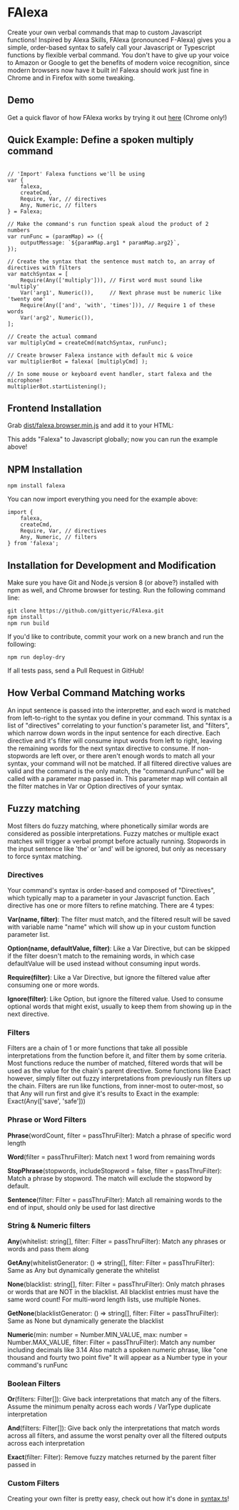 # FAlexa

Create your own verbal commands that map to custom Javascript functions! Inspired by Alexa Skills, FAlexa (pronounced F-Alexa) gives you a simple, order-based syntax to safely call your Javascript or Typescript functions by flexible verbal command.  You don't have to give up your voice to Amazon or Google to get the benefits of modern voice recognition, since modern browsers now have it built in!  Falexa should work just fine in Chrome and in Firefox with some tweaking.

## Demo
Get a quick flavor of how FAlexa works by trying it out [here](https://letsmakeit.com/diy-voice-assistant/) (Chrome only!)

## Quick Example: Define a spoken multiply command

```

// 'Import' Falexa functions we'll be using
var {
    falexa, 
    createCmd,
    Require, Var, // directives
    Any, Numeric, // filters
} = Falexa;

// Make the command's run function speak aloud the product of 2 numbers
var runFunc = (paramMap) => ({
    outputMessage: `${paramMap.arg1 * paramMap.arg2}`,
});

// Create the syntax that the sentence must match to, an array of directives with filters
var matchSyntax = [
    Require(Any(['multiply'])), // First word must sound like 'multiply'
    Var('arg1', Numeric()),     // Next phrase must be numeric like 'twenty one'
    Require(Any(['and', 'with', 'times'])), // Require 1 of these words
    Var('arg2', Numeric()),
];

// Create the actual command
var multiplyCmd = createCmd(matchSyntax, runFunc);

// Create browser Falexa instance with default mic & voice
var multiplierBot = falexa( [multiplyCmd] );

// In some mouse or keyboard event handler, start falexa and the microphone!
multiplierBot.startListening();
```

## Frontend Installation

Grab [dist/falexa.browser.min.js](https://github.com/gittyeric/FAlexa/blob/master/dist/falexa.browser.min.js) and add it to your HTML:

<script src="path/to/falexa.browser.min.js"></script>

This adds "Falexa" to Javascript globally; now you can run the example above!

## NPM Installation

```
npm install falexa
```

You can now import everything you need for the example above:
```
import {
    falexa, 
    createCmd,
    Require, Var, // directives
    Any, Numeric, // filters
} from 'falexa';
```

## Installation for Development and Modification

Make sure you have Git and Node.js version 8 (or above?) installed with npm as well, and Chrome browser for testing.
Run the following command line:

```
git clone https://github.com/gittyeric/FAlexa.git
npm install
npm run build
```

If you'd like to contribute, commit your work on a new branch and run the following:

```
npm run deploy-dry
```

If all tests pass, send a Pull Request in GitHub!

## How Verbal Command Matching works

An input sentence is passed into the interpretter, and each word is matched from left-to-right to the syntax you define in your command.  This syntax is a list of "directives" correlating to your function's parameter list, and "filters", which narrow down words in the input sentence for each directive. Each directive and it's filter will consume input words from left to right, leaving the remaining words for the next syntax directive to consume.  If non-stopwords are left over, or there aren't enough words to match all your syntax, your command will not be matched.  If all filtered directive values are valid and the command is the only match, the "command.runFunc" will be called with a parameter map passed in.  This parameter map will contain all the filter matches in Var or Option directives of your syntax.

## Fuzzy matching

Most filters do fuzzy matching, where phonetically similar words are considered as possible interpretations.  Fuzzy matches or multiple exact matches will trigger a verbal prompt before actually running.  Stopwords in the input sentence like 'the' or 'and' will be ignored, but only as necessary to force syntax matching.

### Directives

Your command's syntax is order-based and composed of "Directives", which typically map to a parameter in your Javascript function.  Each directive has one or more filters to refine matching.  There are 4 types:


<b>Var(name, filter)</b>: The filter must match, and the filtered result will be saved with variable name "name" which will show up in your custom function parameter list.


<b>Option(name, defaultValue, filter)</b>: Like a Var Directive, but can be skipped if the filter doesn't match to the remaining words, in which case defaultValue will be used instead without consuming input words.


<b>Require(filter)</b>: Like a Var Directive, but ignore the filtered value after consuming one or more words.


<b>Ignore(filter)</b>: Like Option, but ignore the filtered value.  Used to consume optional words that might exist, usually to keep them from showing up in the next directive.

### Filters

Filters are a chain of 1 or more functions that take all possible interpretations from the function before it, and filter them by some criteria.  Most functions reduce the number of matched, filtered words that will be used as the value for the chain's parent directive.  Some functions like Exact however, simply filter out fuzzy interpretations from previously run filters up the chain.  Filters are run like functions, from inner-most to outer-most, so that Any will run first and give it's results to Exact in the example: Exact(Any(['save', 'safe']))

### Phrase or Word Filters

<b>Phrase</b>(wordCount, filter = passThruFilter): Match a phrase of specific word length


<b>Word</b>(filter = passThruFilter): Match next 1 word from remaining words


<b>StopPhrase</b>(stopwords, includeStopword = false, filter = passThruFilter): Match a phrase by stopword. The match will exclude the stopword by default.


<b>Sentence</b>(filter: Filter = passThruFilter): Match all remaining words to the end of input, should only be used for last directive


### String & Numeric filters


<b>Any</b>(whitelist: string[], filter: Filter = passThruFilter): Match any phrases or words and pass them along


<b>GetAny</b>(whitelistGenerator: () => string[], filter: Filter = passThruFilter): Same as Any but dynamically generate the whitelist


<b>None</b>(blacklist: string[], filter: Filter = passThruFilter): Only match phrases or words that are NOT in the blacklist. All blacklist entries must have the same word count!
For multi-word length lists, use multiple Nones.


<b>GetNone</b>(blacklistGenerator: () => string[], filter: Filter = passThruFilter): Same as None but dynamically generate the blacklist


<b>Numeric</b>(min: number = Number.MIN_VALUE, max: number = Number.MAX_VALUE, filter: Filter = passThruFilter): Match any number including decimals like 3.14
Also match a spoken numeric phrase, like "one thousand and fourty two point five"
It will appear as a Number type in your command's runFunc

### Boolean Filters

<b>Or</b>(filters: Filter[]): Give back interpretations that match any of the filters.
Assume the minimum penalty across each words / VarType duplicate interpretation


<b>And</b>(filters: Filter[]): Give back only the interpretations that match words across all filters, and assume the worst penalty over all the filtered outputs across each interpretation


<b>Exact</b>(filter: Filter): Remove fuzzy matches returned by the parent filter passed in

### Custom Filters

Creating your own filter is pretty easy, check out how it's done in [syntax.ts](https://github.com/gittyeric/FAlexa/blob/master/src/phonetic/syntax.ts)!
